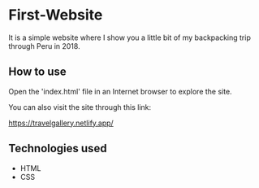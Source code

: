 # First-Website
It is a simple website where I show you a little bit of my backpacking trip through Peru in 2018.

## How to use
Open the 'index.html' file in an Internet browser to explore the site.

You can also visit the site through this link:
    
https://travelgallery.netlify.app/ 

## Technologies used
- HTML
- CSS 

